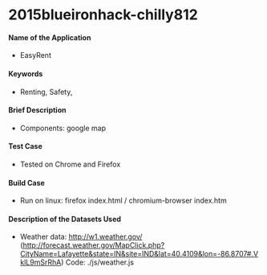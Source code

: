 # 2015blueironhack-chilly812

#### Name of the Application

* EasyRent

#### Keywords

* Renting, Safety, 

#### Brief Description

* Components: google map

#### Test Case

* Tested on Chrome and Firefox

#### Build Case

* Run on linux: firefox index.html / chromium-browser index.htm

#### Description of the Datasets Used

* Weather data: http://w1.weather.gov/ (http://forecast.weather.gov/MapClick.php?CityName=Lafayette&state=IN&site=IND&lat=40.4109&lon=-86.8707#.VklL9mSrRhA)
    Code: ./js/weather.js 



